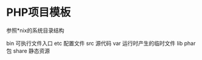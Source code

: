 # PHP项目模板

参照*nix的系统目录结构

bin   可执行文件入口
etc   配置文件
src   源代码
var   运行时产生的临时文件
lib   phar包
share 静态资源

